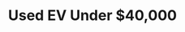 ---
layout: costpage
title: Used EV Under $40,000
permalink: /EVunder40/
maxprice: 40001
minprice: 30001
---